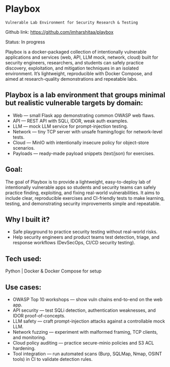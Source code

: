 # Playbox

`Vulnerable Lab Environment for Security Research & Testing`

Github link: https://github.com/imharshitaa/playbox

Status: In progress

Playbox is a docker-packaged collection of intentionally vulnerable applications and services (web, API, LLM mock, network, cloud) built for security engineers, researchers, and students can safely practice discovery, exploitation, and mitigation techniques in an isolated environment. 
It’s lightweight, reproducible with Docker Compose, and aimed at research-quality demonstrations and repeatable labs.

## Playbox is a lab environment that groups minimal but realistic vulnerable targets by domain:
- Web — small Flask app demonstrating common OWASP web flaws.
- API — REST API with SQLi, IDOR, weak auth examples.
- LLM — mock LLM service for prompt-injection testing.
- Network — tiny TCP server with unsafe framing/logic for network-level tests.
- Cloud — MinIO with intentionally insecure policy for object-store scenarios.
- Payloads — ready-made payload snippets (text/json) for exercises.

## Goal:
The goal of Playbox is to provide a lightweight, easy-to-deploy lab of intentionally vulnerable apps so students and security teams can safely practice finding, exploiting, and fixing real-world vulnerabilities. 
It aims to include clear, reproducible exercises and CI-friendly tests to make learning, testing, and demonstrating security improvements simple and repeatable.

## Why I built it?
- Safe playground to practice security testing without real-world risks.
- Help security engineers and product teams test detection, triage, and response workflows (DevSecOps, CI/CD security testing).

## Tech used:
Python | Docker & Docker Compose for setup

## Use cases:
- OWASP Top 10 workshops — show vuln chains end-to-end on the web app.
- API security — test SQLi detection, authentication weaknesses, and IDOR proof-of-concepts.
- LLM safety — craft prompt-injection attacks against a controllable mock LLM.
- Network fuzzing — experiment with malformed framing, TCP clients, and monitoring.
- Cloud policy auditing — practice secure-minio policies and S3 ACL hardening.
- Tool integration — run automated scans (Burp, SQLMap, Nmap, OSINT tools) in CI to validate detection rules.















